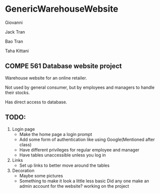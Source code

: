 # GenericWarehouseWebsite
Giovanni

Jack Tran

Bao Tran

Taha Kittani

## COMPE 561 Database website project
Warehouse website for an online retailer.

Not used by general consumer, but by employees and managers to handle their stocks.

Has direct access to database.

## TODO:
1.	Login page
	*	Make the home page a login prompt
	*   Add some form of authentication like using Google(Mentioned after class)
	*	Have different privileges for regular employee and manager
	*	Have tables unaccessible unless you log in
2.	Links
	*	Set up links to better move around the tables
3.	Decoration
	*	Maybe some pictures
	*	Something to make it look a little less basic
Did any one make an admin account for the website?
working on the project
